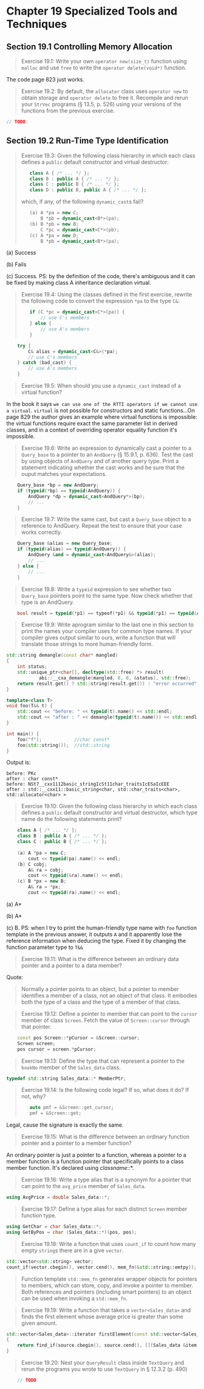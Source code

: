 Chapter 19 Specialized Tools and Techniques
===========================================

Section 19.1 Controlling Memory Allocation
------------------------------------------

>Exercise 19.1: Write your own `operator new(size_t)` function using `malloc` and use `free` to write the `operator delete(void*)` function.

The code page 823 just works.

>Exercise 19.2: By default, the `allocator` class uses `operator new` to obtain storage and `operator delete` to free it. Recompile and rerun your `StrVec` programs (§ 13.5, p. 526) using your versions of the functions from the previous exercise.

```cpp
// TODO:
```

Section 19.2 Run-Time Type Identification
-----------------------------------------

>Exercise 19.3: Given the following class hierarchy in which each class defines a `public` default constructor and virtual destructor:
>```cpp
>    class A { /* ... */ };
>    class B : public A { /* ... */ };
>    class C : public B { /* ... */ };
>    class D : public B, public A { /* ... */ };
>```
>which, if any, of the following `dynamic_cast`s fail?
>```cpp
>    (a) A *pa = new C;
>        B *pb = dynamic_cast<B*>(pa);
>    (b) B *pb = new B;
>        C *pc = dynamic_cast<C*>(pb);
>    (c) A *pa = new D;
>        B *pb = dynamic_cast<B*>(pa);
>```

(a) Success

(b) Fails

(c) Success. PS: by the definition of the code, there's ambiguous and it can be fixed by making class A inheritance declaration virtual.

> Exercise 19.4: Using the classes defined in the first exercise, rewrite the following code to convert the expression `*pa` to the type `C&`:
>```cpp
>    if (C *pc = dynamic_cast<C*>(pa)) {
>        // use C's members
>    } else {
>        // use A's members
>    }
>```

```cpp
    try {
        C& alias = dynamic_cast<C&>(*pa);
        // use C's members
    } catch (bad_cast) {
        // use A's members
    }
```

>Exercise 19.5: When should you use a `dynamic_cast` instead of a virtual function?

In the book it says `we can use one of the RTTI operators if we cannot use a virtual`. `virtual` is not possible for constructors and static functions...On page 829 the author gives an example where virtual functions is impossible: the virtual functions require exact the same parameter list in derived classes, and in a context of overriding operator equality function it's impossible.

>Exercise 19.6: Write an expression to dynamically cast a pointer to a `Query_base` to a pointer to an `AndQuery` (§ 15.9.1, p. 636). Test the cast by using objects of `AndQuery` and of another query type. Print a statement indicating whether the cast works and be sure that the ouput matches your expectations.

```cpp
    Query_base *bp = new AndQuery;
    if (typeid(*bp) == typeid(AndQuery)) {
        AndQuery *dp = dynamic_cast<AndQuery*>(bp);
        // ...
    }
```

>Exercise 19.7: Write the same cast, but cast a `Query_base` object to a reference to AndQuery. Repeat the test to ensure that your case works correctly.

```cpp
    Query_base &alias = new Query_base;
    if (typeid(alias) == typeid(AndQuery)) {
        AndQuery &and = dynamic_cast<AndQuery&>(alias);
        // ...
    } else {
        // ...
    }
```

>Exercise 19.8: Write a `typeid` expression to see whether two `Query_base` pointers point to the same type. Now check whether that type is an AndQuery.

```cpp
    bool result = typeid(*p1) == typeof(*p1) && typeid(*p1) == typeid(AndQuery);
```

>Exercise 19.9: Write aprogram similar to the last one in this section to print the names your compiler uses for common type names. If your compiler gives output similar to ours, write a function that will translate those strings to more human-friendly form.

```cpp
std::string demangle(const char* mangled)
{
    int status;
    std::unique_ptr<char[], decltype(std::free) *> result(
            abi::__cxa_demangle(mangled, 0, 0, &status), std::free);
    return result.get() ? std::string(result.get()) : "error occurred";
}

template<class T>
void foo(T&& t) {
    std::cout << "before: " << typeid(t).name() << std::endl;
    std::cout << "after : " << demangle(typeid(t).name()) << std::endl;
}

int main() {
    foo("f");            //char const*
    foo(std::string());  //std::string
}
```

Output is:
```
before: PKc
after : char const*
before: NSt7__cxx1112basic_stringIcSt11char_traitsIcESaIcEEE
after : std::__cxx11::basic_string<char, std::char_traits<char>, std::allocator<char> >
```

>Exercise 19.10: Given the following class hierarchy in which each class defines a `public` default constructor and virtual destructor, which type name do the following statements print?
```cpp
    class A { /* ... */ };
    class B : public A { /* ... */ };
    class C : public B { /* ... */ };
    
    (a) A *pa = new C;
        cout << typeid(pa).name() << endl;
    (b) C cobj;
        A& ra = cobj;
        cout << typeid(&ra).name() << endl;
    (c) B *px = new B;
        A& ra = *px;
        cout << typeid(ra).name() << endl;
```

(a) A*

(b) A*

(c) B. PS: when I try to print the human-friendly type name with `foo` function template in the previous answer, it outputs `A` and it apparently lose the reference information when deducing the type. Fixed it by changing the function parameter type to `T&&`

>Exercise 19.11: What is the difference between an ordinary data pointer and a pointer to a data member?

Quote:
> Normally a pointer points to an object, but a pointer to member identifies a member of a class, not an object of that class. It embodies both the type of a class and the type of a member of that class.

>Exercise 19.12: Define a pointer to member that can point to the `cursor` member of class `Screen`. Fetch the value of `Screen::cursor` through that pointer.

```cpp
    const pos Screen::*pCursor = &Screen::cursor;
    Screen screen;
    pos cursor = screen.*pCursor;
```

>Exercise 19.13: Define the type that can represent a pointer to the `bookNo` member of the `Sales_data` class.

```cpp
typedef std::string Sales_data::* MemberPtr;
```

>Exercise 19.14: Is the following code legal? If so, what does it do? If not, why?
>```cpp
>    auto pmf = &Screen::get_cursor;
>    pmf = &Screen::get;
>```

Legal, cause the signature is exactly the same.

>Exercise 19.15: What is the difference between an ordinary function pointer and a pointer to a member function?

An ordinary pointer is just a pointer to a function, whereas a pointer to a member function is a function pointer that specifically points to a class member function. It's declared using _classname_::*.

>Exercise 19.16: Write a type alias that is a synonym for a pointer that can point to the `avg_price` member of `Sales_data`.

```cpp
using AvgPrice = double Sales_data::*;
```

>Exercise 19.17: Define a type alias for each distinct `Screen` member function type.

```cpp
using GetChar = char Sales_data::*;
using GetByPos = char (Sales_data::*)(pos, pos);
```

>Exercise 19.18: Write a function that uses `count_if` to count how many empty `string`s there are in a give `vector`.

```cpp
std::vector<std::string> vector;
count_if(vector.cbegin(), vector.cend(), mem_fn(&std::string::emtpy));
```
>Function template `std::mem_fn` generates wrapper objects for pointers to members, which can store, copy, and invoke a pointer to member. Both references and pointers (including smart pointers) to an object can be used when invoking a `std::mem_fn`.

>Exercise 19.19: Write a function that takes a `vector<Sales_data>` and finds the first element whose average price is greater than some given amount.

```cpp
std::vector<Sales_data>::iterator firstElement(const std::vector<Sales_data> &source)
{
    return find_if(source.cbegin(), source.cend(), [](Sales_data &item) { item.avg_price() > amount; });
}
```

>Exercise 19.20: Nest your `QueryResult` class inside `TextQuery` and rerun the programs you wrote to use `TextQuery` in § 12.3.2 (p. 490)

```cpp
    // TODO
```
